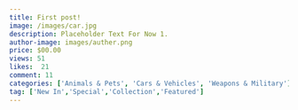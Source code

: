 ```yaml
---
title: First post!
image: /images/car.jpg
description: Placeholder Text For Now 1.
author-image: images/auther.png
price: $00.00
views: 51
likes:  21
comment: 11
categories: ['Animals & Pets', 'Cars & Vehicles', 'Weapons & Military']
tag: ['New In','Special','Collection','Featured']
---
```

